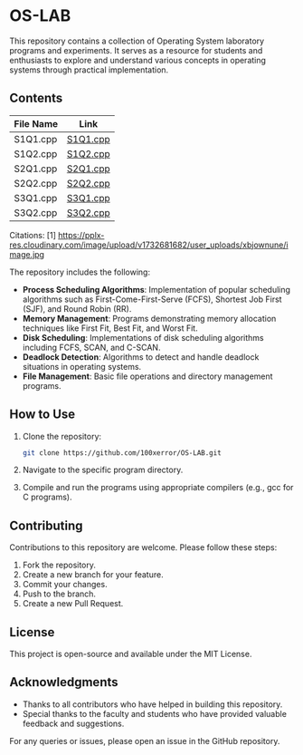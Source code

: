 # OS-LAB

This repository contains a collection of Operating System laboratory programs and experiments. It serves as a resource for students and enthusiasts to explore and understand various concepts in operating systems through practical implementation.

## Contents

| File Name | Link |
|-----------|------|
| S1Q1.cpp | [S1Q1.cpp](https://github.com/100xerror/OS-LAB/blob/main/OS/S1Q1.cpp) |
| S1Q2.cpp | [S1Q2.cpp](https://github.com/100xerror/OS-LAB/blob/main/S1Q2.cpp) |
| S2Q1.cpp | [S2Q1.cpp](https://github.com/100xerror/OS-LAB/blob/main/S2Q1.cpp) |
| S2Q2.cpp | [S2Q2.cpp](https://github.com/100xerror/OS-LAB/blob/main/S2Q2.cpp) |
| S3Q1.cpp | [S3Q1.cpp](https://github.com/100xerror/OS-LAB/blob/main/S3Q1.cpp) |
| S3Q2.cpp | [S3Q2.cpp](https://github.com/100xerror/OS-LAB/blob/main/S3Q2.cpp) |

Citations:
[1] https://pplx-res.cloudinary.com/image/upload/v1732681682/user_uploads/xbjownune/image.jpg


The repository includes the following:

- **Process Scheduling Algorithms**: Implementation of popular scheduling algorithms such as First-Come-First-Serve (FCFS), Shortest Job First (SJF), and Round Robin (RR).
- **Memory Management**: Programs demonstrating memory allocation techniques like First Fit, Best Fit, and Worst Fit.
- **Disk Scheduling**: Implementations of disk scheduling algorithms including FCFS, SCAN, and C-SCAN.
- **Deadlock Detection**: Algorithms to detect and handle deadlock situations in operating systems.
- **File Management**: Basic file operations and directory management programs.

## How to Use

1. Clone the repository:
   ```bash
   git clone https://github.com/100xerror/OS-LAB.git
   ```

2. Navigate to the specific program directory.

3. Compile and run the programs using appropriate compilers (e.g., gcc for C programs).

## Contributing

Contributions to this repository are welcome. Please follow these steps:

1. Fork the repository.
2. Create a new branch for your feature.
3. Commit your changes.
4. Push to the branch.
5. Create a new Pull Request.

## License

This project is open-source and available under the MIT License.

## Acknowledgments

- Thanks to all contributors who have helped in building this repository.
- Special thanks to the faculty and students who have provided valuable feedback and suggestions.

For any queries or issues, please open an issue in the GitHub repository.
